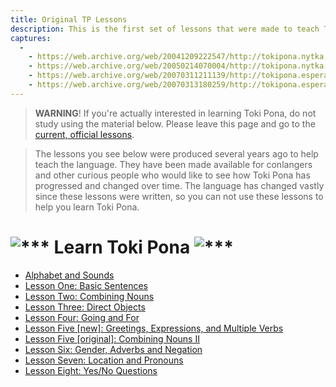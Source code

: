 ```yaml
---
title: Original TP Lessons
description: This is the first set of lessons that were made to teach Toki Pona. 
captures:
  -
    - https://web.archive.org/web/20041209222547/http://tokipona.nytka.org:80/about/lesson/learn.html
    - https://web.archive.org/web/20050214070004/http://tokipona.nytka.org:80/about/lesson/learn.html
    - https://web.archive.org/web/20070311211139/http://tokipona.esperanto-jeunes.org:80/about/lesson/learn.html
    - https://web.archive.org/web/20070313180259/http://tokipona.esperanto-jeunes.org:80/about/lesson/learn.html
---
```


> **WARNING**! If you're actually interested in learning Toki Pona, do not study using the material below. Please leave this page and go to the [current, official lessons](/lesson/lesson0.html).

> The lessons you see below were produced several years ago to help teach the language. They have been made available for conlangers and other curious people who would like to see how Toki Pona has progressed and changed over time. The language has changed vastly since these lessons were written, so you can not use these lessons to help you learn Toki Pona.


# ![***](/images/Sonja/swirl.gif)  Learn Toki Pona ![***](/images/Sonja/swirl.gif)

- [Alphabet and Sounds](sounds)
- [Lesson One: Basic Sentences](tp1)
- [Lesson Two: Combining Nouns](tp2)
- [Lesson Three: Direct Objects](tp3)
- [Lesson Four: Going and For](tp4)
- [Lesson Five [new]: Greetings, Expressions, and Multiple Verbs](tp5new)
- [Lesson Five [original]: Combining Nouns II](tp5)
- [Lesson Six: Gender, Adverbs and Negation](tp6)
- [Lesson Seven: Location and Pronouns](tp7)
- [Lesson Eight: Yes/No Questions](tp8)
